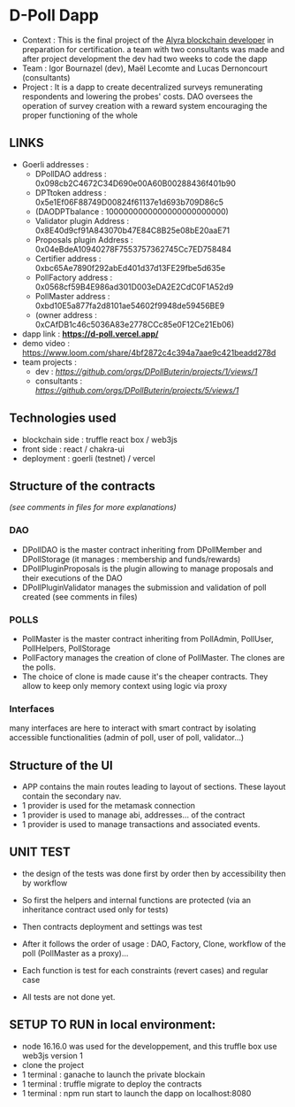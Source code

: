 # D-Poll Dapp

- Context : This is the final project of the [Alyra blockchain developer](https://www.alyra.fr/) in preparation for certification. a team with two consultants was made and after project development the dev had two weeks to code the dapp
- Team : Igor Bournazel (dev), Maël Lecomte and Lucas Dernoncourt (consultants)
- Project : It is a dapp to create decentralized surveys remunerating respondents and lowering the probes' costs. DAO oversees the operation of survey creation with a reward system encouraging the proper functioning of the whole

## LINKS

- Goerli addresses :
  - DPollDAO address : 0x098cb2C4672C34D690e00A60B00288436f401b90
  - DPTtoken address : 0x5e1Ef06F88749D00824f61137e1d693b709D86c5
  - (DAODPTbalance : 1000000000000000000000000)
  - Validator plugin Address : 0x8E40d9cf91A843070b47E84C8B25e08bE20aaE71
  - Proposals plugin Address : 0x04eBdeA10940278F7553757362745Cc7ED758484
  - Certifier address : 0xbc65Ae7890f292abEd401d37d13FE29fbe5d635e
  - PollFactory address : 0x0568cf59B4E986ad301D003eDA2E2CdC0F1A52d9
  - PollMaster address : 0xbd10E5a877fa2d8101ae54602f9948de59456BE9
  - (owner address : 0xCAfDB1c46c5036A83e2778CCc85e0F12Ce21Eb06)
- dapp link : **https://d-poll.vercel.app/**
- demo video : https://www.loom.com/share/4bf2872c4c394a7aae9c421beadd278d
- team projects :
  - dev : _https://github.com/orgs/DPollButerin/projects/1/views/1_
  - consultants : _https://github.com/orgs/DPollButerin/projects/5/views/1_

## Technologies used

- blockchain side : truffle react box / web3js
- front side : react / chakra-ui
- deployment : goerli (testnet) / vercel

## Structure of the contracts

_(see comments in files for more explanations)_

### DAO

- DPollDAO is the master contract inheriting from DPollMember and DPollStorage (it manages : membership and funds/rewards)
- DPollPluginProposals is the plugin allowing to manage proposals and their executions of the DAO
- DPollPluginValidator manages the submission and validation of poll created (see comments in files)

### POLLS

- PollMaster is the master contract inheriting from PollAdmin, PollUser, PollHelpers, PollStorage
- PollFactory manages the creation of clone of PollMaster. The clones are the polls.
- The choice of clone is made cause it's the cheaper contracts. They allow to keep only memory context using logic via proxy

### Interfaces

many interfaces are here to interact with smart contract by isolating accessible functionalities (admin of poll, user of poll, validator...)

## Structure of the UI

- APP contains the main routes leading to layout of sections. These layout contain the secondary nav.
- 1 provider is used for the metamask connection
- 1 provider is used to manage abi, addresses... of the contract
- 1 provider is used to manage transactions and associated events.

## UNIT TEST

- the design of the tests was done first by order then by accessibility then by workflow
- So first the helpers and internal functions are protected (via an inheritance contract used only for tests)
- Then contracts deployment and settings was test
- After it follows the order of usage : DAO, Factory, Clone, workflow of the poll (PollMaster as a proxy)...

- Each function is test for each constraints (revert cases) and regular case

- All tests are not done yet.

## SETUP TO RUN in local environment:

- node 16.16.0 was used for the developpement, and this truffle box use web3js version 1
- clone the project
- 1 terminal : ganache to launch the private blockain
- 1 terminal : truffle migrate to deploy the contracts
- 1 terminal : npm run start to launch the dapp on localhost:8080
